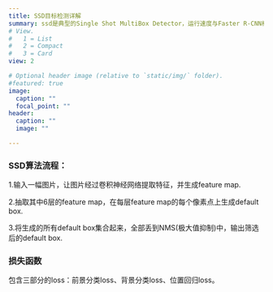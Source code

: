 ```yaml
---
title: SSD目标检测详解
summary: ssd是典型的Single Shot MultiBox Detector，运行速度与Faster R-CNN相比提升了很多
# View.
#   1 = List
#   2 = Compact
#   3 = Card
view: 2

# Optional header image (relative to `static/img/` folder).
#featured: true
image:
  caption: ""
  focal_point: ""
header:
  caption: ""
  image: ""

---
```

### SSD算法流程：
1.输入一幅图片，让图片经过卷积神经网络提取特征，并生成feature map.

2.抽取其中6层的feature map，在每层feature map的每个像素点上生成default box.

3.将生成的所有default box集合起来，全部丢到NMS(极大值抑制)中，输出筛选后的default box.

### 损失函数
包含三部分的loss：前景分类loss、背景分类loss、位置回归loss。
